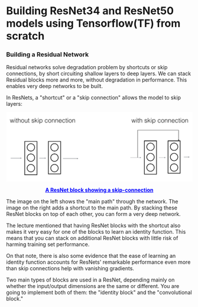 # Building ResNet34 and ResNet50 models using Tensorflow(TF) from scratch

### Building a Residual Network

Residual networks solve degradation problem by shortcuts or skip connections, by short circuiting shallow layers to deep layers. We can stack Residual blocks more and more, without degradation in performance. This enables very deep networks to be built.

In ResNets, a "shortcut" or a "skip connection" allows the model to skip layers:  

<div style="text-align: center;">
    <img src="/Images/skip_connection_kiank.png" alt="Plant Village" style="display: block; margin: 0 auto; max-width: 100%;">
    <p style="color: blue;"><u><b>A ResNet block showing a skip-connection</b></u></p>
</div>




The image on the left shows the "main path" through the network. The image on the right adds a shortcut to the main path. By stacking these ResNet blocks on top of each other, you can form a very deep network. 

The lecture mentioned that having ResNet blocks with the shortcut also makes it very easy for one of the blocks to learn an identity function. This means that you can stack on additional ResNet blocks with little risk of harming training set performance.  
    
On that note, there is also some evidence that the ease of learning an identity function accounts for ResNets' remarkable performance even more than skip connections help with vanishing gradients.

Two main types of blocks are used in a ResNet, depending mainly on whether the input/output dimensions are the same or different. You are going to implement both of them: the "identity block" and the "convolutional block."
